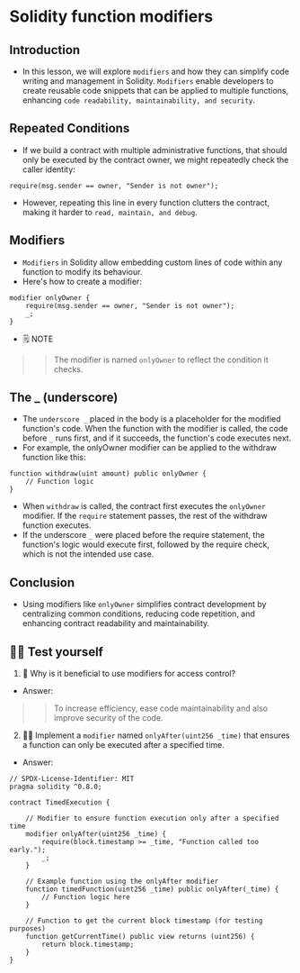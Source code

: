 # Solidity function modifiers

## Introduction
- In this lesson, we will explore `modifiers` and how they can simplify code writing and management in Solidity. `Modifiers` enable developers to create reusable code snippets that can be applied to multiple functions, enhancing `code readability, maintainability, and security`.

## Repeated Conditions
- If we build a contract with multiple administrative functions, that should only be executed by the contract owner, we might repeatedly check the caller identity:
```
require(msg.sender == owner, "Sender is not owner");
```

- However, repeating this line in every function clutters the contract, making it harder to `read, maintain, and debug`.

## Modifiers
- `Modifiers` in Solidity allow embedding custom lines of code within any function to modify its behaviour.
- Here's how to create a modifier:

```
modifier onlyOwner {
    require(msg.sender == owner, "Sender is not owner");
    _;
}
```

- 🗒️ NOTE

>> The modifier is named `onlyOwner` to reflect the condition it checks.

## The _ (underscore)
- The `underscore _` placed in the body is a placeholder for the modified function's code. When the function with the modifier is called, the code before `_` runs first, and if it succeeds, the function's code executes next.
- For example, the onlyOwner modifier can be applied to the withdraw function like this:
```
function withdraw(uint amount) public onlyOwner {
    // Function logic
}
```

- When `withdraw` is called, the contract first executes the `onlyOwner` modifier. If the `require` statement passes, the rest of the withdraw function executes.
- If the underscore `_` were placed before the require statement, the function's logic would execute first, followed by the require check, which is not the intended use case.

## Conclusion
- Using modifiers like `onlyOwner` simplifies contract development by centralizing common conditions, reducing code repetition, and enhancing contract readability and maintainability.

## 🧑‍💻 Test yourself
1. 📕 Why is it beneficial to use modifiers for access control?
- Answer:

>> To increase efficiency, ease code maintainability and also improve security of the code.

2. 🧑‍💻 Implement a `modifier` named `onlyAfter(uint256 _time)` that ensures a function can only be executed after a specified time.
- Answer:
```
// SPDX-License-Identifier: MIT
pragma solidity ^0.8.0;

contract TimedExecution {

    // Modifier to ensure function execution only after a specified time
    modifier onlyAfter(uint256 _time) {
        require(block.timestamp >= _time, "Function called too early.");
        _;
    }

    // Example function using the onlyAfter modifier
    function timedFunction(uint256 _time) public onlyAfter(_time) {
        // Function logic here
    }

    // Function to get the current block timestamp (for testing purposes)
    function getCurrentTime() public view returns (uint256) {
        return block.timestamp;
    }
}
```
